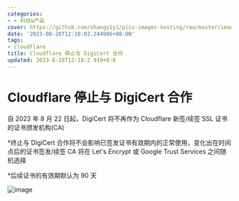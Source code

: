 ```yaml
---
categories:
- - 科技&产品
cover: https://github.com/shangy1yi/picx-images-hosting/raw/master/image.5vt618j7pmo0.webp
date: '2023-08-28T12:18:02.244986+08:00'
tags:
- cloudflare
title: Cloudflare 停止与 DigiCert 合作
updated: 2023-8-28T12:18:2.919+8:0
---
```

# Cloudflare 停止与 DigiCert 合作

自 2023 年 8 月 22 日起，DigiCert 将不再作为 Cloudflare 新签/续签 SSL 证书的证书颁发机构(CA)

*终止与 DigiCert 合作将不会影响已签发证书有效期内的正常使用，变化出在时间点后的证书签发/续签 CA 将在 Let's Encrypt 或 Google Trust Services 之间随机选择

*后续证书的有效期默认为 90 天

<img src="https://github.com/shangy1yi/picx-images-hosting/raw/master/image.1g3r7pox6ko0.webp" alt="image" />
